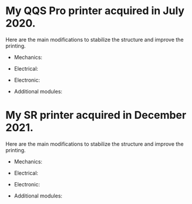 # My QQS Pro printer acquired in July 2020.

Here are the main modifications to stabilize the structure and improve the printing.

- Mechanics:

- Electrical:

- Electronic:

- Additional modules:


# My SR printer acquired in December 2021.

Here are the main modifications to stabilize the structure and improve the printing.

 - Mechanics:

 - Electrical:

 - Electronic:

 - Additional modules:

